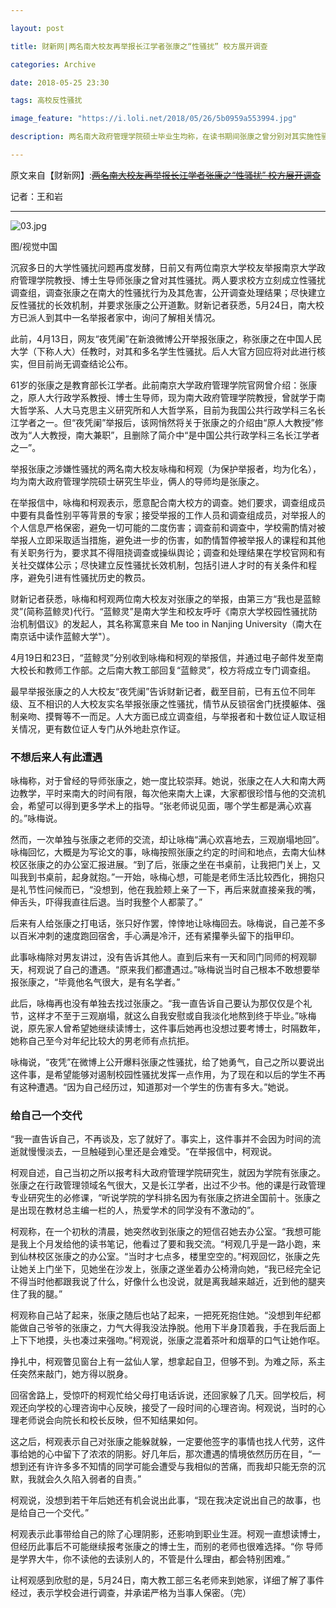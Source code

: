```yaml
---

layout: post

title: 财新网|两名南大校友再举报长江学者张康之“性骚扰” 校方展开调查

categories: Archive

date: 2018-05-25 23:30

tags: 高校反性骚扰

image_feature: "https://i.loli.net/2018/05/26/5b0959a553994.jpg"

description: 两名南大政府管理学院硕士毕业生均称，在读书期间张康之曾分别对其实施性骚扰。南大已成立专门调查组与举报者接触，并承诺严格保密。

---
```


原文来自【财新网】:~~[两名南大校友再举报长江学者张康之“性骚扰” 校方展开调查](m.china.caixin.com/m/2018-05-26/101256968.html)~~

记者：王和岩

---

![03.jpg](https://i.loli.net/2018/05/26/5b0959a553994.jpg)

<figcaption>图/视觉中国</figcaption>

沉寂多日的大学性骚扰问题再度发酵，日前又有两位南京大学校友举报南京大学政府管理学院教授、博士生导师张康之曾对其性骚扰。两人要求校方立刻成立性骚扰调查组，调查张康之在南大的性骚扰行为及其危害，公开调查处理结果；尽快建立反性骚扰的长效机制，并要求张康之公开道歉。财新记者获悉，5月24日，南大校方已派人到其中一名举报者家中，询问了解相关情况。

此前，4月13日，网友“夜凭阑”在新浪微博公开举报张康之，称张康之在中国人民大学（下称人大）任教时，对其和多名学生性骚扰。后人大官方回应将对此进行核实，但目前尚无调查结论公布。

61岁的张康之是教育部长江学者。此前南京大学政府管理学院官网曾介绍：张康之，原人大行政学系教授、博士生导师，现为南大政府管理学院教授，曾就学于南大哲学系、人大马克思主义研究所和人大哲学系，目前为我国公共行政学科三名长江学者之一。但“夜凭阑”举报后，该网悄然将关于张康之的介绍由“原人大教授”修改为“人大教授，南大兼职”，且删除了简介中“是中国公共行政学科三名长江学者之一”。

举报张康之涉嫌性骚扰的两名南大校友咏梅和柯观（为保护举报者，均为化名），均为南大政府管理学院硕士硏究生毕业，俩人的导师均是张康之。

在举报信中，咏梅和柯观表示，愿意配合南大校方的调查。她们要求，调查组成员中要有具备性别平等背景的专家；接受举报的工作人员和调查组成员，对举报人的个人信息严格保密，避免一切可能的二度伤害；调查前和调查中，学校需酌情对被举报人立即采取适当措施，避免进一步的伤害，如酌情暂停被举报人的课程和其他有关职务行为，要求其不得阻挠调查或操纵舆论；调查和处理结果在学校官网和有关社交媒体公示；尽快建立反性骚扰长效机制，包括引进人才时的有关条件和程序，避免引进有性骚扰历史的教员。

财新记者获悉，咏梅和柯观两位南大校友对张康之的举报，由第三方“我也是蓝鲸灵”(简称蓝鲸灵)代行。“蓝鲸灵”是南大学生和校友呼吁《南京大学校园性骚扰防治机制倡议》的发起人，其名称寓意来自 Me too in Nanjing University（南大在南京话中读作蓝鲸大学"）。

4月19日和23日，“蓝鲸灵”分别收到咏梅和柯观的举报信，并通过电子邮件发至南大校长和教师工作部。之后南大教工部回复“蓝鲸灵”，校方将成立专门调查组。

最早举报张康之的人大校友“夜凭阑”告诉财新记者，截至目前，已有五位不同年级、互不相识的人大校友实名举报张康之性骚扰，情节从反锁宿舍门抚摸躯体、强制亲吻、摸臀等不一而足。人大方面已成立调查组，与举报者和十数位证人取证相关情况，更有数位证人专门从外地赴京作证。

### 不想后来人有此遭遇

咏梅称，对于曾经的导师张康之，她一度比较崇拜。她说，张康之在人大和南大两边教学，平时来南大的时间有限，每次他来南大上课，大家都很珍惜与他的交流机会，希望可以得到更多学术上的指导。“张老师说见面，哪个学生都是满心欢喜的。”咏梅说。

然而，一次单独与张康之老师的交流，却让咏梅“满心欢喜地去，三观崩塌地回”。咏梅回忆，大概是为写论文的事，咏梅按照张康之约定的时间和地点，去南大仙林校区张康之的办公室汇报进展。“到了后，张康之坐在书桌前，让我把门关上，又叫我到书桌前，起身就抱。”一开始，咏梅心想，可能是老师生活比较西化，拥抱只是礼节性问候而已，“没想到，他在我脸颊上亲了一下，再后来就直接亲我的嘴，伸舌头，吓得我直往后退。当时我整个人都蒙了。”

后来有人给张康之打电话，张只好作罢，悻悻地让咏梅回去。咏梅说，自己差不多以百米冲刺的速度跑回宿舍，手心满是冷汗，还有紧攥拳头留下的指甲印。

此事咏梅除对男友讲过，没有告诉其他人。直到后来有一天和同门同师的柯观聊天，柯观说了自己的遭遇。“原来我们都遭遇过。”咏梅说当时自己根本不敢想要举报张康之，“毕竟他名气很大，是有名学者。”

此后，咏梅再也没有单独去找过张康之。“我一直告诉自己要认为那仅仅是个礼节，这样才不至于三观崩塌，就这么自我安慰或自我淡化地熬到终于毕业。”咏梅说，原先家人曾希望她继续读博士，这件事后她再也没想过要考博士，时隔数年，她称自己至今对年纪比较大的男老师有点抗拒。

咏梅说，“夜凭”在微博上公开爆料张康之性骚扰，给了她勇气，自己之所以要说出这件事，是希望能够对遏制校园性骚扰发挥一点作用，为了现在和以后的学生不再有这种遭遇。“因为自己经历过，知道那对一个学生的伤害有多大。”她说。

### 给自己一个交代

“我一直告诉自己，不再谈及，忘了就好了。事实上，这件事并不会因为时间的流逝就慢慢淡去，一旦触碰到心里还是会难受。“在举报信中，柯观说。

柯观自述，自己当初之所以报考科大政府管理学院研究生，就因为学院有张康之。张康之在行政管理领域名气很大，又是长江学者，出过不少书。他的课是行政管理专业研究生的必修课，“听说学院的学科排名因为有张康之挤进全国前十。张康之是出现在教材总主编一栏的人，热爱学术的同学没有不激动的”。

柯观称，在一个初秋的清晨，她突然收到张康之的短信召她去办公室。“我想可能是我上个月发给他的读书笔记，他看过了要和我交流。“柯观几乎是一路小跑，来到仙林校区张康之的办公室。“当时才七点多，楼里空空的。”柯观回忆，张康之先让她关上门坐下，见她坐在沙发上，张康之遂坐着办公椅滑向她，“我已经完全记不得当时他都跟我说了什么，好像什么也没说，就是离我越来越近，近到他的腿夹住了我的腿。”

柯观称自己站了起来，张康之随后也站了起来，一把死死抱住她。“没想到年纪都能做自己爷爷的张康之，力气大得我没法挣脱。他用下半身顶着我，手在我后面上上下下地摸，头也凑过来强吻。”柯观说，张康之混着茶叶和烟草的口气让她作呕。

挣扎中，柯观瞥见窗台上有一盆仙人掌，想拿起自卫，但够不到。为难之际，系主任突然来敲门，她方得以脱身。

回宿舍路上，受惊吓的柯观忙给父母打电话诉说，还回家躲了几天。回学校后，柯观还向学校的心理咨询中心反映，接受了一段时间的心理咨询。柯观说，当时的心理老师说会向院长和校长反映，但不知结果如何。

这之后，柯观表示自己对张康之能躲就躲，一定要他签字的事情也找人代劳，这件事给她的心中留下了浓浓的阴影。好几年后，那次遭遇的情境依然历历在目，“一想到还有许许多多不知情的同学可能会遭受与我相似的苦痛，而我却只能无奈的沉默，我就会久久陷入弱者的自责。”

柯观说，没想到若干年后她还有机会说出此事，“现在我决定说出自己的故事，也是给自己一个交代。”

柯观表示此事带给自己的除了心理阴影，还影响到职业生涯。柯观一直想读博士，但经历此事后不可能继续报考张康之的博士生，而别的老师也很难选择。“你 导师是学界大牛，你不读他的去读别人的，不管是什么理由，都会特别困难。”

让柯观感到欣慰的是，5月24日，南大教工部三名老师来到她家，详细了解了事件经过，表示学校会进行调查，并承诺严格为当事人保密。（完）
